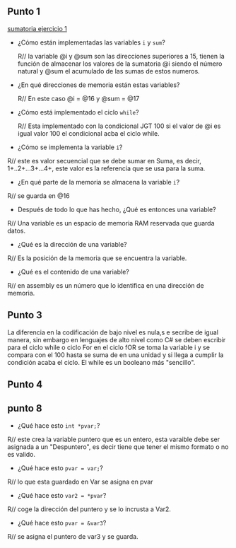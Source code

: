 ## Punto 1
[sumatoria ejercicio 1](Sumatoria.mp4)

- ¿Cómo están implementadas las variables `i` y `sum`?

  R// la variable @i y @sum son las direcciones superiores a 15, tienen la función de almacenar los valores de la sumatoria @i siendo el número natural y @sum el acumulado de las sumas de estos numeros.

- ¿En qué direcciones de memoria están estas variables?

  R// En este caso @i = @16 y @sum = @17
 
- ¿Cómo está implementado el ciclo `while`?

    R// Esta implementado con la condicional JGT 100 si el valor de @i es igual valor 100 el condicional acba el ciclo while.
    
- ¿Cómo se implementa la variable `i`?

R// este es valor secuencial que se debe sumar en Suma, es decir, 1+..2+...3+...4+, este valor es la referencia que se usa para la suma.

- ¿En qué parte de la memoria se almacena la variable `i`?

R// se guarda en @16


- Después de todo lo que has hecho, ¿Qué es entonces una variable?

R// Una variable es un espacio de memoria RAM reservada que guarda datos.


- ¿Qué es la dirección de una variable?

R// Es la posición de la memoria que se encuentra la variable.


- ¿Qué es el contenido de una variable?

R// en assembly es un número que lo identifica en una dirección de memoria.


## Punto 3

La diferencia en la codificación de bajo nivel es nula,s e secribe de igual manera, sin embargo en lenguajes de alto nivel como C# se deben escribir para el ciclo while o ciclo For en el ciclo fOR se toma la variable i y se compara con el 100 hasta se suma de en una unidad y si llega a cumplir la condición acaba el ciclo. El while es un booleano más "sencillo". 


## Punto 4





## punto 8

- ¿Qué hace esto `int *pvar;`?

R// este crea la variable puntero que es un entero, esta varaible debe ser asignada a un "Despuntero", es decir tiene que tener el mismo formato o no es valido.

- ¿Qué hace esto `pvar = var;`?

R// lo que esta guardado en Var se asigna en pvar

- ¿Qué hace esto `var2 = *pvar`?

R// coge la dirección del puntero y se lo incrusta a Var2.

- ¿Qué hace esto `pvar = &var3`?

R// se asigna el puntero de var3 y se guarda.


